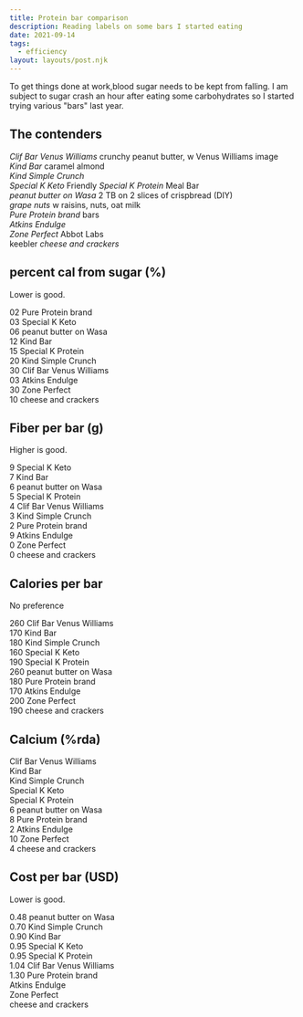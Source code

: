```yaml
---
title: Protein bar comparison
description: Reading labels on some bars I started eating
date: 2021-09-14
tags:
  - efficiency
layout: layouts/post.njk
---
```


To get things done at work,blood sugar needs to be kept from falling. I am subject to sugar crash an hour after eating some carbohydrates so I started trying various "bars" last year.

## The contenders
_Clif Bar Venus Williams_ crunchy peanut butter, w Venus Williams image  
_Kind Bar_ caramel almond  
_Kind Simple Crunch_  
_Special K Keto_ Friendly 
_Special K Protein_ Meal Bar  
_peanut butter on Wasa_ 2 TB on 2 slices of crispbread (DIY)  
_grape nuts_ w raisins, nuts, oat milk  
_Pure Protein brand_ bars  
_Atkins Endulge_   
_Zone Perfect_ Abbot Labs  
keebler _cheese and crackers_

## percent cal from sugar (%)
Lower is good.  
    
02 Pure Protein brand  
03 Special K Keto  
06 peanut butter on Wasa  
12 Kind Bar  
15 Special K Protein  
20 Kind Simple Crunch  
30 Clif Bar Venus Williams  
03 Atkins Endulge     
30 Zone Perfect  
10 cheese and crackers  

## Fiber per bar (g)
Higher is good.  

9 Special K Keto  
7 Kind Bar  
6 peanut butter on Wasa  
5 Special K Protein  
4 Clif Bar Venus Williams  
3 Kind Simple Crunch  
2 Pure Protein brand  
9 Atkins Endulge     
0 Zone Perfect  
0 cheese and crackers  

## Calories per bar
No preference

260 Clif Bar Venus Williams  
170 Kind Bar  
180 Kind Simple Crunch  
160 Special K Keto  
190 Special K Protein  
260 peanut butter on Wasa  
180 Pure Protein brand  
170 Atkins Endulge     
200 Zone Perfect  
190 cheese and crackers  

## Calcium (%rda)
 Clif Bar Venus Williams  
 Kind Bar  
 Kind Simple Crunch  
 Special K Keto  
 Special K Protein  
6 peanut butter on Wasa  
8 Pure Protein brand  
2 Atkins Endulge     
10 Zone Perfect  
4 cheese and crackers  









## Cost per bar (USD)
Lower is good.  

0.48 peanut butter on Wasa  
0.70 Kind Simple Crunch  
0.90 Kind Bar  
0.95 Special K Keto  
0.95 Special K Protein  
1.04 Clif Bar Venus Williams  
1.30 Pure Protein brand  
Atkins Endulge     
Zone Perfect  
cheese and crackers   
